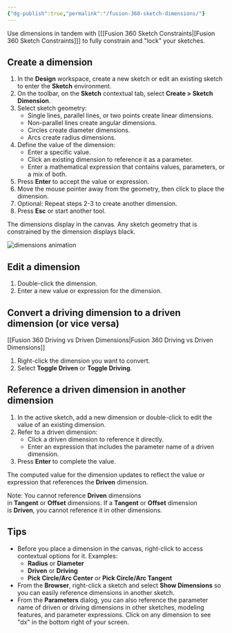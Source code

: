 ```yaml
---
{"dg-publish":true,"permalink":"/fusion-360-sketch-dimensions/"}
---
```


Use dimensions in tandem with [[[Fusion 360 Sketch Constraints\|[Fusion 360 Sketch Constraints]]] to fully constrain and "lock" your sketches.

## Create a dimension

1. In the **Design** workspace, create a new sketch or edit an existing sketch to enter the **Sketch** environment.
2. On the toolbar, on the **Sketch** contextual tab, select **Create > Sketch Dimension**.
3. Select sketch geometry:
    - Single lines, parallel lines, or two points create linear dimensions.
    - Non-parallel lines create angular dimensions.
    - Circles create diameter dimensions.
    - Arcs create radius dimensions.
4. Define the value of the dimension:
    - Enter a specific value.
    - Click an existing dimension to reference it as a parameter.
    - Enter a mathematical expression that contains values, parameters, or a mix of both.
5. Press **Enter** to accept the value or expression.
6. Move the mouse pointer away from the geometry, then click to place the dimension.
7. Optional: Repeat steps 2-3 to create another dimension.
8. Press **Esc** or start another tool.

The dimensions display in the canvas. Any sketch geometry that is constrained by the dimension displays black.

![dimensions animation](https://help.autodesk.com/cloudhelp/ENU/Fusion-Sketch/images/animation/dimensions.gif)

## Edit a dimension

1. Double-click the dimension.
2. Enter a new value or expression for the dimension.

## Convert a driving dimension to a driven dimension (or vice versa)
[[Fusion 360 Driving vs Driven Dimensions\|Fusion 360 Driving vs Driven Dimensions]]

1. Right-click the dimension you want to convert.
2. Select **Toggle Driven** or **Toggle Driving**.

## Reference a driven dimension in another dimension

1. In the active sketch, add a new dimension or double-click to edit the value of an existing dimension.
2. Refer to a driven dimension:
    - Click a driven dimension to reference it directly.
    - Enter an expression that includes the parameter name of a driven dimension.
3. Press **Enter** to complete the value.

The computed value for the dimension updates to reflect the value or expression that references the **Driven** dimension.

Note: You cannot reference **Driven** dimensions in **Tangent** or **Offset** dimensions. If a **Tangent** or **Offset** dimension is **Driven**, you cannot reference it in other dimensions.

## Tips

- Before you place a dimension in the canvas, right-click to access contextual options for it. Examples:
    - **Radius** or **Diameter**
    - **Driven** or **Driving**
    - **Pick Circle/Arc Center** or **Pick Circle/Arc Tangent**
- From the **Browser**, right-click a sketch and select **Show Dimensions** so you can easily reference dimensions in another sketch.
- From the **Parameters** dialog, you can also reference the parameter name of driven or driving dimensions in other sketches, modeling features, and parameter expressions. Click on any dimension to see "dx" in the bottom right of your screen.  